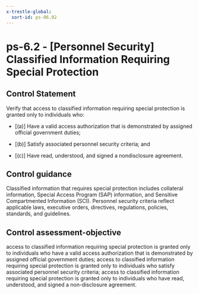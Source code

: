 ```yaml
---
x-trestle-global:
  sort-id: ps-06.02
---
```


# ps-6.2 - \[Personnel Security\] Classified Information Requiring Special Protection

## Control Statement

Verify that access to classified information requiring special protection is granted only to individuals who:

- \[(a)\] Have a valid access authorization that is demonstrated by assigned official government duties;

- \[(b)\] Satisfy associated personnel security criteria; and

- \[(c)\] Have read, understood, and signed a nondisclosure agreement.

## Control guidance

Classified information that requires special protection includes collateral information, Special Access Program (SAP) information, and Sensitive Compartmented Information (SCI). Personnel security criteria reflect applicable laws, executive orders, directives, regulations, policies, standards, and guidelines.

## Control assessment-objective

access to classified information requiring special protection is granted only to individuals who have a valid access authorization that is demonstrated by assigned official government duties;
access to classified information requiring special protection is granted only to individuals who satisfy associated personnel security criteria;
access to classified information requiring special protection is granted only to individuals who have read, understood, and signed a non-disclosure agreement.
